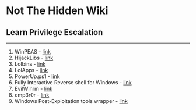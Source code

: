 # Not The Hidden Wiki

## Learn Privilege Escalation
-----

1. WinPEAS - [link](https://github.com/carlospolop/PEASS-ng/tree/master/winPEAS)
2. HijackLibs - [link](https://hijacklibs.net/)
3. Lolbins - [link](https://lolbas-project.github.io/#)
4. LolApps - [link](https://lolapps-project.github.io/#)
5. PowerUp.ps1 - [link](https://raw.githubusercontent.com/PowerShellMafia/PowerSploit/mas-ter/Privesc/PowerUp.ps1)
6. Fully Interactive Reverse shell for Windows - [link](https://github.com/antonioCoco/ConPtyShell)
7. EvilWinrm - [link](https://github.com/Hackplayers/evil-winrm)
8. emp3r0r - [link](https://github.com/jm33-m0/emp3r0r)
9. Windows Post-Exploitation tools wrapper - [link](https://github.com/Karmaz95/crimson_wisp)